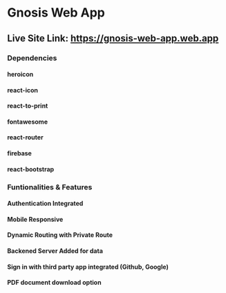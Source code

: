 # Gnosis Web App

## Live Site Link: https://gnosis-web-app.web.app


###   Dependencies

#### heroicon
#### react-icon
#### react-to-print
#### fontawesome
#### react-router
#### firebase
#### react-bootstrap

### Funtionalities & Features

#### Authentication Integrated
#### Mobile Responsive
#### Dynamic Routing with Private Route
#### Backened Server Added for data
#### Sign in with third party app integrated (Github, Google)
#### PDF document download option